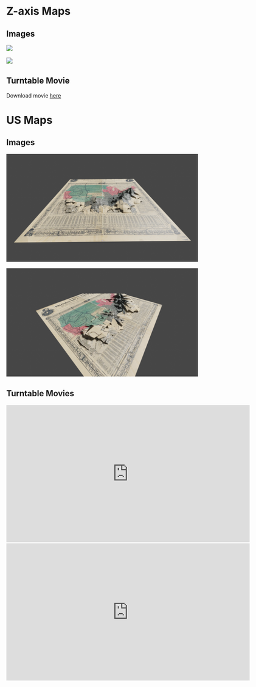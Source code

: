 # Z-axis Maps

## Images

![](assets/zaxis-nightwood-image-1.png)

![](assets/zaxis-nightwood-image-2.png)

## Turntable Movie

Download movie [here](assets/zaxis-nightwood-turntable.mov)

# US Maps

## Images

![](assets/zelection.png)

![](assets/zelection2.png)

## Turntable Movies

<iframe height="360" width="640" allowfullscreen frameborder=0 src="https://echo360.ca/media/8c56d677-5f9f-4c53-b4f0-6792e78f89c7/public?autoplay=false&automute=false"></iframe>

<iframe height="360" width="640" allowfullscreen frameborder=0 src="https://echo360.ca/media/40ae0f9d-5ad1-4e72-9ad4-7ee58af044ef/public?autoplay=false&automute=false"></iframe>
